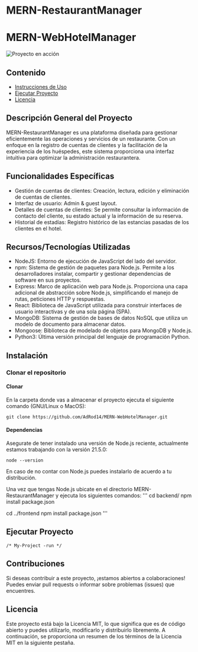 # MERN-RestaurantManager

# MERN-WebHotelManager

![Proyecto en acción](https://images.pexels.com/photos/67468/pexels-photo-67468.jpeg?auto=compress&cs=tinysrgb&w=1260&h=750&dpr=1) <!-- Puedes agregar una imagen o un GIF de tu proyecto aquí -->

## Contenido
- [Instrucciones de Uso](#Instalación)
- [Ejecutar Proyecto]( #Ejecución)
- [Licencia](#Licencia)

## Descripción General del Proyecto

MERN-RestaurantManager es una plataforma  diseñada para gestionar eficientemente las operaciones y servicios de un restaurante. Con un enfoque en la registro de cuentas de clientes y la facilitación de la experiencia de los huéspedes, este sistema proporciona una interfaz intuitiva para optimizar la administración restaurantera.

## Funcionalidades Específicas

- Gestión de cuentas de clientes: Creación, lectura, edición y eliminación de cuentas de clientes.
- Interfaz de usuario: Admin & guest layout.
- Detalles de cuentas de clientes: Se permite consultar la información de contacto del cliente, su estado actual y la información de su reserva.
- Historial de estadías: Registro histórico de las estancias pasadas de los clientes en el hotel.

## Recursos/Tecnologías Utilizadas

- NodeJS: Entorno de ejecución de JavaScript del lado del servidor.
- npm: Sistema de gestión de paquetes para Node.js. Permite a los desarrolladores instalar, compartir y gestionar dependencias de software en sus proyectos. 
- Express: Marco de aplicación web para Node.js. Proporciona una capa adicional de abstracción sobre Node.js, simplificando el manejo de rutas, peticiones HTTP y respuestas.
- React: Biblioteca de JavaScript utilizada para construir interfaces de usuario interactivas y de una sola página (SPA). 
- MongoDB: Sistema de gestión de bases de datos NoSQL que utiliza un modelo de documento para almacenar datos.
- Mongoose: Biblioteca de modelado de objetos para MongoDB y Node.js.
- Python3: Última versión principal del lenguaje de programación Python.

## Instalación

### Clonar el repositorio

#### Clonar

En la carpeta donde vas a almacenar el proyecto ejecuta el siguiente comando (GNU/Linux o MacOS):
```
git clone https://github.com/AdRod14/MERN-WebHotelManager.git
```

#### Dependencias

Asegurate de tener instalado una versión de Node.js reciente, actualmente estamos trabajando con la versión 21.5.0:
```
node --version
```
En caso de no contar con Node.js puedes instalarlo de acuerdo a tu distribución.

Una vez que tengas Node.js ubicate en el directorio MERN-RestaurantManager y ejecuta los siguientes comandos:
'''
cd backend/
npm install package.json

cd ../frontend
npm install package.json
'''

## Ejecutar Proyecto

```
/* My-Project -run */
```



## Contribuciones

Si deseas contribuir a este proyecto, ¡estamos abiertos a colaboraciones! Puedes enviar pull requests o informar sobre problemas (issues) que encuentres.

## Licencia

Este proyecto está bajo la Licencia MIT, lo que significa que es de código abierto y puedes utilizarlo, modificarlo y distribuirlo libremente. A continuación, se proporciona un resumen de los términos de la Licencia MIT en la siguiente pestaña.
